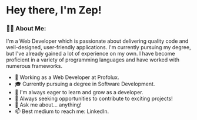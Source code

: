 # Hey there, I'm Zep!
### 👨‍💻 About Me:
I'm a Web Developer which is passionate about delivering quality code and well-designed, user-friendly applications. I'm currently pursuing my degree, but I've already gained a lot of experience on my own. I have become proficient in a variety of programming languages and have worked with numerous frameworks.

- 🔭 Working as a Web Developer at Profolux.
- 🎓 Currently pursuing a degree in Software Development.
- 🌱 I'm always eager to learn and grow as a developer.
- 👯 Always seeking opportunities to contribute to exciting projects!
- 💬 Ask me about... anything!
- 📫 Best medium to reach me: LinkedIn.
